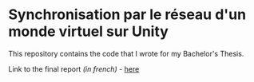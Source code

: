 Synchronisation par le réseau d'un monde virtuel sur Unity
===

This repository contains the code that I wrote for my Bachelor's Thesis.

Link to the final report *(in french)* - [here](https://github.com/Yayap13/Bachelor/blob/master/thesis.pdf)
